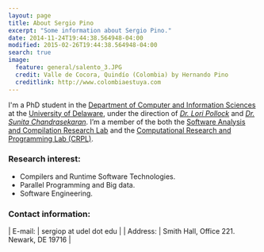 ```yaml
---
layout: page
title: About Sergio Pino
excerpt: "Some information about Sergio Pino."
date: 2014-11-24T19:44:38.564948-04:00
modified: 2015-02-26T19:44:38.564948-04:00
search: true
image:
  feature: general/salento_3.JPG
  credit: Valle de Cocora, Quindío (Colombia) by Hernando Pino
  creditlink: http://www.colombiaestuya.com
---
```


I'm a PhD student in the <a href="http://www.cis.udel.edu/" target="null">Department of Computer and Information Sciences</a> at the <a href="http://www.udel.edu" target="null">University of Delaware</a>, under the direction of <a href="http://www.cis.udel.edu/~pollock" target="null">*Dr. Lori Pollock*</a> and <a href="https://www.cis.udel.edu/~schandra" target="null">*Dr. Sunita Chandrasekaran*</a>. I’m a member of the both the <a href="https://hiper.cis.udel.edu/doku.php/about" target="null">Software Analysis and Compilation Research Lab</a> and the <a href="http://crpl.cis.udel.edu/" target="null">Computational Research and Programming Lab (CRPL)</a>.

### Research interest:

* Compilers and Runtime Software Technologies.
* Parallel Programming and Big data.
* Software Engineering.
 
### Contact information:

| E-mail:  | sergiop at udel dot edu   |
| Address:  | Smith Hall, Office 221. Newark, DE 19716   |

<!--
| Office Phone: | +1-302-831-3276   |
-->

<!--
Below is just about everything you'll need to style in the theme. Check the source code to see the many embedded elements within paragraphs.

# Heading 1

## Heading 2

### Heading 3

#### Heading 4

##### Heading 5

###### Heading 6

### Body text

Lorem ipsum dolor sit amet, test link adipiscing elit. **This is strong**. Nullam dignissim convallis est. Quisque aliquam.

![Smithsonian Image]({{ site.url }}/images/3953273590_704e3899d5_m.jpg)
{: .pull-right}

*This is emphasized*. Donec faucibus. Nunc iaculis suscipit dui. 53 = 125. Water is H<sub>2</sub>O. Nam sit amet sem. Aliquam libero nisi, imperdiet at, tincidunt nec, gravida vehicula, nisl. The New York Times <cite>(That’s a citation)</cite>. <u>Underline</u>. Maecenas ornare tortor. Donec sed tellus eget sapien fringilla nonummy. Mauris a ante. Suspendisse quam sem, consequat at, commodo vitae, feugiat in, nunc. Morbi imperdiet augue quis tellus.

HTML and <abbr title="cascading stylesheets">CSS<abbr> are our tools. Mauris a ante. Suspendisse quam sem, consequat at, commodo vitae, feugiat in, nunc. Morbi imperdiet augue quis tellus. Praesent mattis, massa quis luctus fermentum, turpis mi volutpat justo, eu volutpat enim diam eget metus.

### Blockquotes

> Lorem ipsum dolor sit amet, test link adipiscing elit. Nullam dignissim convallis est. Quisque aliquam.

## List Types

### Ordered Lists

1. Item one
   1. sub item one
   2. sub item two
   3. sub item three
2. Item two

### Unordered Lists

* Item one
* Item two
* Item three

## Tables

| Header1 | Header2 | Header3 |
|:--------|:-------:|--------:|
| cell1   | cell2   | cell3   |
| cell4   | cell5   | cell6   |
|----
| cell1   | cell2   | cell3   |
| cell4   | cell5   | cell6   |
|=====
| Foot1   | Foot2   | Foot3
{: rules="groups"}

## Code Snippets

Syntax highlighting via Pygments

{% highlight css %}
#container {
  float: left;
  margin: 0 -240px 0 0;
  width: 100%;
}
{% endhighlight %}

Non Pygments code example

    <div id="awesome">
        <p>This is great isn't it?</p>
    </div>

## Buttons

Make any link standout more when applying the `.btn` class.

<div markdown="0"><a href="http://mademistakes.com" class="btn">This is a button</a></div>

-->
